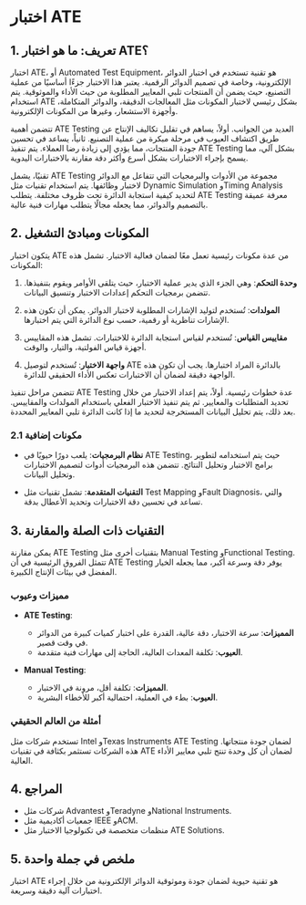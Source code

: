 # اختبار ATE

## 1. تعريف: ما هو **اختبار ATE**؟
اختبار ATE، أو Automated Test Equipment، هو تقنية تستخدم في اختبار الدوائر الإلكترونية، وخاصة في تصميم الدوائر الرقمية. يعتبر هذا الاختبار جزءًا أساسيًا من عملية التصنيع، حيث يضمن أن المنتجات تلبي المعايير المطلوبة من حيث الأداء والموثوقية. يتم استخدام ATE بشكل رئيسي لاختبار المكونات مثل المعالجات الدقيقة، والدوائر المتكاملة، وأجهزة الاستشعار، وغيرها من المكونات الإلكترونية.

تتضمن أهمية ATE Testing العديد من الجوانب. أولاً، يساهم في تقليل تكاليف الإنتاج عن طريق اكتشاف العيوب في مرحلة مبكرة من عملية التصنيع. ثانياً، يساعد في تحسين جودة المنتجات، مما يؤدي إلى زيادة رضا العملاء. يتم تنفيذ ATE Testing بشكل آلي، مما يسمح بإجراء الاختبارات بشكل أسرع وأكثر دقة مقارنة بالاختبارات اليدوية.

تقنيًا، يشمل ATE Testing مجموعة من الأدوات والبرمجيات التي تتفاعل مع الدوائر لاختبار وظائفها. يتم استخدام تقنيات مثل Dynamic Simulation وTiming Analysis لتحديد كيفية استجابة الدائرة تحت ظروف مختلفة. يتطلب ATE Testing معرفة عميقة بالتصميم والدوائر، مما يجعله مجالًا يتطلب مهارات فنية عالية.

## 2. المكونات ومبادئ التشغيل
يتكون اختبار ATE من عدة مكونات رئيسية تعمل معًا لضمان فعالية الاختبار. تشمل هذه المكونات:

1. **وحدة التحكم**: وهي الجزء الذي يدير عملية الاختبار، حيث يتلقى الأوامر ويقوم بتنفيذها. تتضمن برمجيات التحكم إعدادات الاختبار وتنسيق البيانات.

2. **المولدات**: تُستخدم لتوليد الإشارات المطلوبة لاختبار الدوائر. يمكن أن تكون هذه الإشارات تناظرية أو رقمية، حسب نوع الدائرة التي يتم اختبارها.

3. **مقاييس القياس**: تُستخدم لقياس استجابة الدائرة للاختبارات. تشمل هذه المقاييس أجهزة قياس الفولتية، والتيار، والوقت.

4. **واجهة الاختبار**: تُستخدم لتوصيل ATE بالدائرة المراد اختبارها. يجب أن تكون هذه الواجهة دقيقة لضمان أن الاختبارات تعكس الأداء الحقيقي للدائرة.

تتضمن مراحل تنفيذ ATE Testing عدة خطوات رئيسية. أولاً، يتم إعداد الاختبار من خلال تحديد المتطلبات والمعايير. ثم يتم تنفيذ الاختبار الفعلي باستخدام المولدات والمقاييس. بعد ذلك، يتم تحليل البيانات المستخرجة لتحديد ما إذا كانت الدائرة تلبي المعايير المحددة.

### 2.1 مكونات إضافية
- **نظام البرمجيات**: يلعب دورًا حيويًا في ATE Testing، حيث يتم استخدامه لتطوير برامج الاختبار وتحليل النتائج. تتضمن هذه البرمجيات أدوات لتصميم الاختبارات وتحليل البيانات.

- **التقنيات المتقدمة**: تشمل تقنيات مثل Test Mapping وFault Diagnosis، والتي تساعد في تحسين دقة الاختبارات وتحديد الأعطال بدقة.

## 3. التقنيات ذات الصلة والمقارنة
يمكن مقارنة ATE Testing بتقنيات أخرى مثل Manual Testing وFunctional Testing. تتمثل الفروق الرئيسية في أن ATE Testing يوفر دقة وسرعة أكبر، مما يجعله الخيار المفضل في بيئات الإنتاج الكبيرة.

### مميزات وعيوب
- **ATE Testing**:
  - **المميزات**: سرعة الاختبار، دقة عالية، القدرة على اختبار كميات كبيرة من الدوائر في وقت قصير.
  - **العيوب**: تكلفة المعدات العالية، الحاجة إلى مهارات فنية متقدمة.

- **Manual Testing**:
  - **المميزات**: تكلفة أقل، مرونة في الاختبار.
  - **العيوب**: بطء في العملية، احتمالية أكبر للأخطاء البشرية.

### أمثلة من العالم الحقيقي
تستخدم شركات مثل Intel وTexas Instruments ATE Testing لضمان جودة منتجاتها. هذه الشركات تستثمر بكثافة في تقنيات ATE لضمان أن كل وحدة تنتج تلبي معايير الأداء العالية.

## 4. المراجع
- شركات مثل Advantest وTeradyne وNational Instruments.
- جمعيات أكاديمية مثل IEEE وACM.
- منظمات متخصصة في تكنولوجيا الاختبار مثل ATE Solutions.

## 5. ملخص في جملة واحدة
اختبار ATE هو تقنية حيوية لضمان جودة وموثوقية الدوائر الإلكترونية من خلال إجراء اختبارات آلية دقيقة وسريعة.